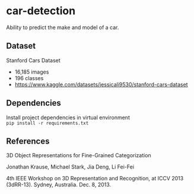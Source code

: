 # car-detection

Ability to predict the make and model of a car.

## Dataset 
Stanford Cars Dataset
- 16,185 images
- 196 classes
- https://www.kaggle.com/datasets/jessicali9530/stanford-cars-dataset

## Dependencies
Install project dependencies in virtual environment \
``pip install -r requirements.txt``

## References
3D Object Representations for Fine-Grained Categorization

Jonathan Krause, Michael Stark, Jia Deng, Li Fei-Fei

4th IEEE Workshop on 3D Representation and Recognition, at ICCV 2013 (3dRR-13). Sydney, Australia. Dec. 8, 2013.